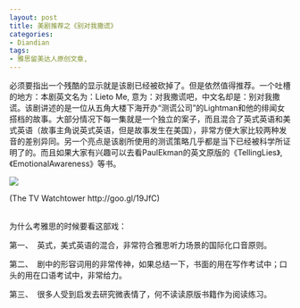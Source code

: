 ```yaml
---
layout: post
title: 美剧推荐之《别对我撒谎》
categories:
- Diandian
tags:
- 雅思留美达人原创文章, 
---
```

<p>必须要指出一个残酷的显示就是该剧已经被砍掉了。但是依然值得推荐。一个吐槽的地方：本剧英文名为：Lieto Me, 意为：对我撒谎吧，中文名却是：别对我撒谎。该剧讲述的是一位从五角大楼下海开办“测谎公司”的Lightman和他的绯闻女搭档的故事。大部分情况下每一集就是一个独立的案子，而且混合了英式英语和美式英语（故事主角说英式英语，但是故事发生在美国），非常方便大家比较两种发音的差别异同。另一个亮点是该剧所使用的测谎策略几乎都是当下已经被科学所证明了的。而且如果大家有兴趣可以去看PaulEkman的英文原版的《TellingLies》,《EmotionalAwareness》等书。</p>
<p><img src="http://m3.img.srcdd.com/farm4/d/2012/0627/10/9AAF1BDE8270D49AB1869EA6161FB446_B500_900_500_419.JPEG" /></p>
<p>(The TV Watchtower&nbsp;http://goo.gl/19JfC)<br /><br /></p>
<p>为什么考雅思的时候要看这部戏：</p>
<p>第一、&nbsp;&nbsp;英式，美式英语的混合，非常符合雅思听力场景的国际化口音原则。</p>
<p>第二、&nbsp;&nbsp;剧中的形容词用的非常传神，如果总结一下，书面的用在写作考试中；口头的用在口语考试中，非常给力。</p>
<p>第三、&nbsp;&nbsp;很多人受到启发去研究微表情了，何不读读原版书籍作为阅读练习。</p>
<p></p>